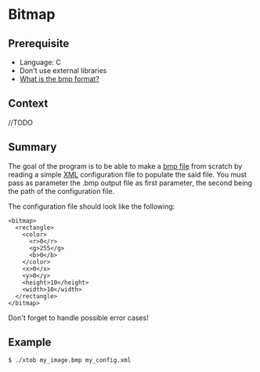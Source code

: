 # Bitmap

## Prerequisite

- Language: C
- Don't use external libraries
- [What is the bmp format?](https://en.wikipedia.org/wiki/BMP_file_format)

## Context

//TODO

## Summary

The goal of the program is to be able to make a [bmp file](https://en.wikipedia.org/wiki/BMP_file_format) from scratch by reading a simple [XML](https://en.wikipedia.org/wiki/XML) configuration file to populate the said file.
You must pass as parameter the .bmp output file as first parameter, the second being the path of the configuration file.

The configuration file should look like the following:
```
<bitmap>
  <rectangle>
    <color>
      <r>0</r>
      <g>255</g>
      <b>0</b>
    </color>
    <x>0</x>
    <y>0</y>
    <height>10</height>
    <width>10</width>
  </rectangle>
</bitmap>
```
Don't forget to handle possible error cases!

## Example

```
$ ./xtob my_image.bmp my_config.xml
```
